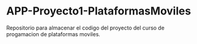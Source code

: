 # APP-Proyecto1-PlataformasMoviles
Repositorio para almacenar el codigo del proyecto del curso de progamacion de plataformas moviles.
